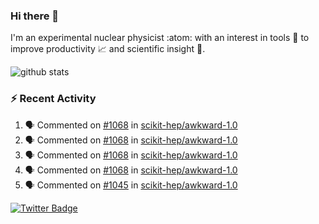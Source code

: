 ### Hi there 👋 

I'm an experimental nuclear physicist :atom: with an interest in tools :wrench: to improve productivity :chart_with_upwards_trend: and scientific insight :telescope:.

![github stats](https://github-readme-stats.vercel.app/api?username=agoose77&show_icons=true&hide_rank=true&hide_title=true&bg_color=30,e76445,904e95&text_color=efe3ec&icon_color=efe3ec)
<!--
**agoose77/agoose77** is a ✨ _special_ ✨ repository because its `README.md` (this file) appears on your GitHub profile.

Here are some ideas to get you started:

- 🔭 I’m currently working on ...
- 🌱 I’m currently learning ...
- 👯 I’m looking to collaborate on ...
- 🤔 I’m looking for help with ...
- 💬 Ask me about ...
- 📫 How to reach me: ...
- 😄 Pronouns: ...
- ⚡ Fun fact: ...
-->

### :zap: Recent Activity
<!--START_SECTION:activity-->
1. 🗣 Commented on [#1068](https://github.com/scikit-hep/awkward-1.0/issues/1068) in [scikit-hep/awkward-1.0](https://github.com/scikit-hep/awkward-1.0)
2. 🗣 Commented on [#1068](https://github.com/scikit-hep/awkward-1.0/issues/1068) in [scikit-hep/awkward-1.0](https://github.com/scikit-hep/awkward-1.0)
3. 🗣 Commented on [#1068](https://github.com/scikit-hep/awkward-1.0/issues/1068) in [scikit-hep/awkward-1.0](https://github.com/scikit-hep/awkward-1.0)
4. 🗣 Commented on [#1068](https://github.com/scikit-hep/awkward-1.0/issues/1068) in [scikit-hep/awkward-1.0](https://github.com/scikit-hep/awkward-1.0)
5. 🗣 Commented on [#1045](https://github.com/scikit-hep/awkward-1.0/issues/1045) in [scikit-hep/awkward-1.0](https://github.com/scikit-hep/awkward-1.0)
<!--END_SECTION:activity-->


[![Twitter Badge](https://img.shields.io/twitter/follow/agoose77?style=flat-square&logo=Twitter&logoColor=white&color=cornflowerblue)](https://twitter.com/agoose77)
